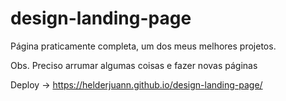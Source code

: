 # design-landing-page

Página praticamente completa, um dos meus melhores projetos.

Obs. Preciso arrumar algumas coisas e fazer novas páginas

Deploy -> https://helderjuann.github.io/design-landing-page/
